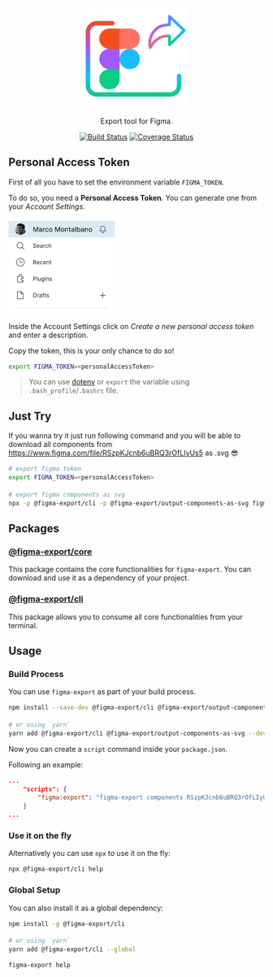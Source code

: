 <p align="center">
    <img src="./images/figma-export.png" width="200" />
</p>

<p align="center">
    Export tool for Figma.
</p>

<p align="center">
    <a href="https://github.com/marcomontalbano/figma-export"><img alt="Build Status" src="https://github.com/marcomontalbano/figma-export/workflows/Node%20CI/badge.svg" /></a>
    <a href="https://coveralls.io/github/marcomontalbano/figma-export?branch=master"><img alt="Coverage Status" src="https://coveralls.io/repos/github/marcomontalbano/figma-export/badge.svg?branch=master" /></a>
</p>


## Personal Access Token

First of all you have to set the environment variable `FIGMA_TOKEN`.

To do so, you need a **Personal Access Token**. You can generate one from your *Account Settings*.

<img width="209" alt="Figma - Account Menu" src="./images/figma--account-menu.png" />

Inside the Account Settings click on *Create a new personal access token* and enter a description.

Copy the token, this is your only chance to do so!

```sh
export FIGMA_TOKEN=<personalAccessToken>
```

> You can use [dotenv](https://www.npmjs.com/package/dotenv) or `export` the variable using `.bash_profile`/`.bashrc` file.

## Just Try

If you wanna try it just run following command and you will be able to download all components from https://www.figma.com/file/RSzpKJcnb6uBRQ3rOfLIyUs5 as .svg :sunglasses:

```sh
# export figma token
export FIGMA_TOKEN=<personalAccessToken>

# export figma components as svg
npx -p @figma-export/cli -p @figma-export/output-components-as-svg figma-export components RSzpKJcnb6uBRQ3rOfLIyUs5 -O @figma-export/output-components-as-svg
```

## Packages

### [@figma-export/core](/packages/core)

This package contains the core functionalities for `figma-export`. You can download and use it as a dependency of your project.

### [@figma-export/cli](/packages/cli)

This package allows you to consume all core functionalities from your terminal.

## Usage

### Build Process

You can use `figma-export` as part of your build process.

```sh
npm install --save-dev @figma-export/cli @figma-export/output-components-as-svg

# or using `yarn`
yarn add @figma-export/cli @figma-export/output-components-as-svg --dev
```

Now you can create a `script` command inside your `package.json`.

Following an example:

```json
...
    "scripts": {
        "figma:export": "figma-export components RSzpKJcnb6uBRQ3rOfLIyUs5 -O @figma-export/output-components-as-svg"
    }
...
```

### Use it on the fly

Alternatively you can use `npx` to use it on the fly:

```sh
npx @figma-export/cli help
```

### Global Setup

You can also install it as a global dependency:

```sh
npm install -g @figma-export/cli

# or using `yarn`
yarn add @figma-export/cli --global
```

```sh
figma-export help
```

